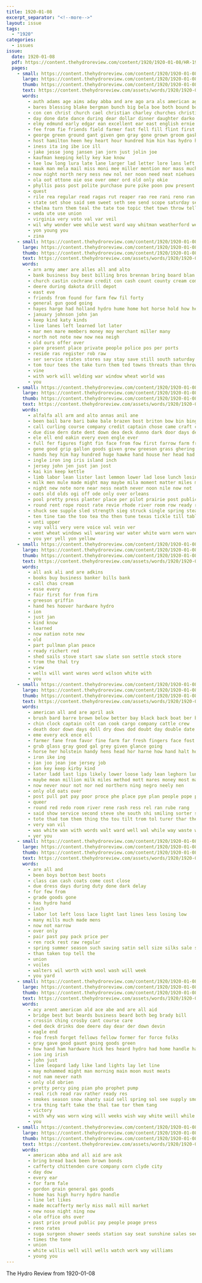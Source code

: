 ```yaml
---
title: 1920-01-08
excerpt_separator: "<!--more-->"
layout: issue
tags:
  - "1920"
categories:
  - issues
issue:
  date: 1920-01-08
  pdf: https://content.thehydroreview.com/content/1920/1920-01-08/HR-1920-01-08.pdf
  pages:
    - small: https://content.thehydroreview.com/content/1920/1920-01-08/small/HR-1920-01-08-01.jpg
      large: https://content.thehydroreview.com/content/1920/1920-01-08/large/HR-1920-01-08-01.jpg
      thumb: https://content.thehydroreview.com/content/1920/1920-01-08/thumbnails/HR-1920-01-08-01.jpg
      text: https://content.thehydroreview.com/assets/words/1920/1920-01-08/HR-1920-01-08-01.txt
      words:
        - auth adams age aims aday abba and are ago ara als american agen all ask allen anger ane alee alo ana ater adjutant ary ani aud agee
        - bares blessing blake bergman bunch big bela boe both bound board but bava beat bie bien beal best bayer burdick ber bank bough business bias bring barn back ball bride been brother brides bae better
        - con cen christ church cael christian charley churches christina commander company cam cecil court cha cap cane cop course character came comes cox chon can citizen city come cost call cares cant
        - day done date dance during dear dollar dinner daughter darko diamond dente dom days dest dinn doctor death differ dewey
        - elmy edmund early edgar ean excellent ear east english ernie end every ellis eden eure engineer eam eto eul edger ems else eres
        - fee from fie friends field farmer fast fell fill flint first fowls fon fitzpatrick fight fark friday for friend fine folks fic fear few foe fund full
        - george green ground gant given gen gray gone grown groom gaskill gin good grab grover gains
        - host hamilton heen hey heart hour hundred him hin has hydro hanie hagan heary hed herndon high hue how had hope her home hal hold house hall hiner held
        - iness ita ing ibe ice ill
        - jake jesse jong jansen jan jorn just jolin joe
        - kaufman keeping kelly key kae know
        - lee low long lura late lane larger lad letter lore lans left loc live later like light league living leona lines last legion lobe lady lingo life lar lively
        - mauk man mela mail miss moni mee miller mention mor mass much may many more morning matter mat men mere members morn march monday made marriage must mis
        - now night north nery ness new nol ner noon need neat niehues not near nore names nove
        - ola oot ottone oie ose over omer ord old only okie
        - phyllis pass post polite purchase pure pike poon pow present peach peggy potter pack pair pee peter per pearl park public poe pea plan par pretty place prayer part pest people president
        - quest
        - rile rea regular read ragas rut reaper rao ree rani reno ran ruff rah rol reasons reall roads
        - state set shoe said sem sweet seth see send scope saturday second suter soc south ser schoo save sory spears supper shall style sed sunday speak sou sires sears street snow sick storms sion sugg stock stolen say still soon sake sister sit start shaft she
        - thelma turn them teal the tate toe topic thet town throw tell tomlin takes talk toll taken tom tone tien tho thi take tas taylor tees than tax toward tad
        - ueda ute use union
        - virginia very voto val var veil
        - wil why wonder wee while west ward way whitman weatherford weil woods work with wedding wood wish will week wilson wie well williamson world wos was want
        - yon young you
        - zina
    - small: https://content.thehydroreview.com/content/1920/1920-01-08/small/HR-1920-01-08-02.jpg
      large: https://content.thehydroreview.com/content/1920/1920-01-08/large/HR-1920-01-08-02.jpg
      thumb: https://content.thehydroreview.com/content/1920/1920-01-08/thumbnails/HR-1920-01-08-02.jpg
      text: https://content.thehydroreview.com/assets/words/1920/1920-01-08/HR-1920-01-08-02.txt
      words:
        - arn army amer are alles all and alto
        - bank business buy best billing bros brennan bring board blan book bandy
        - church castin cochrane credit con cash count county cream come cattle current
        - deere during dakota drill depot
        - east eve
        - friends from found for farm few fil forty
        - general gun good going
        - hayes harge had holland hydro hume home hot horse hold how head heh him
        - january johnson john jan
        - keep kind katy kinds
        - live lanes left learned lot later
        - mar men mare members money moy merchant miller many
        - north not note new now nea neigh
        - old ours offer over
        - pare present place private people police pos per ports
        - reside ras register rob raw
        - ser service states stores say stay save still south saturday son starts see store stock smith show sell
        - tom tour tees the take turn them ted towns threats than throw talk tho
        - vine
        - with work will welding war window wheat world was
        - you
    - small: https://content.thehydroreview.com/content/1920/1920-01-08/small/HR-1920-01-08-03.jpg
      large: https://content.thehydroreview.com/content/1920/1920-01-08/large/HR-1920-01-08-03.jpg
      thumb: https://content.thehydroreview.com/content/1920/1920-01-08/thumbnails/HR-1920-01-08-03.jpg
      text: https://content.thehydroreview.com/assets/words/1920/1920-01-08/HR-1920-01-08-03.txt
      words:
        - alfalfa all arm and alto annas anil ane
        - been bail bare bari bake bale brazen bost briton bow bin bing boat bay binder black brent brought better bis branch bring below bathe best but bottle bank board bend buster
        - call curling course company credit captain chose came craft cot cat cate corn current comb choice cold
        - due dise dern date dent down dea deck dunno dark door days deere done drop ding
        - ele ell end eakin every even engle ever
        - full fer figures fight fin face from fow first farrow farm free faint fire friday fend for far fun
        - gene good grip gallon goods given grew greeson grass ghering gray gone
        - hands hey him hay hundred huge hawke hand house her head had home hydro how horse hank hape hase heebner has high harrow harne hin headland
        - ingle iron ing iris island inch
        - jersey john jen just jan jost
        - kai kin keep kettle
        - limb labor lean lister last lemmon lower lad lose lunch losing long live lese
        - milk men mule made might may maybe mila moment matter miles mesa med mate mile mules main mapes mares man more milen middle mare millen
        - night new note nore near ness neath never noon nile now not
        - oats old olds ogi off ode only over orleans
        - pool pretty press planter place per pilot prairie post public
        - round rent rope roost rate revie rhode river room row ready rail red rather rock rush
        - shuck see supple sled strength sieg struck single spring steady south steamer such scott sank sow say sur shores shell sheller straight seed she saturday sha step sewing supply sale son surprise sult shoulder soon speak smart stall swift set sales side som swell sell strong sorter sunday
        - ten tine tao the too tea tho then tune texas tickle till table town thale thet thing tong toward teen tell turn ting
        - unti upper
        - vay valli very vere voice val vein ver
        - went wheat windows wil wearing war water white warn worn ware was ward with while wait will wave weather way wheel wei west wells
        - you yer yell yon yellow
    - small: https://content.thehydroreview.com/content/1920/1920-01-08/small/HR-1920-01-08-04.jpg
      large: https://content.thehydroreview.com/content/1920/1920-01-08/large/HR-1920-01-08-04.jpg
      thumb: https://content.thehydroreview.com/content/1920/1920-01-08/thumbnails/HR-1920-01-08-04.jpg
      text: https://content.thehydroreview.com/assets/words/1920/1920-01-08/HR-1920-01-08-04.txt
      words:
        - all ask ali and are adkins
        - books buy business banker bills bank
        - call chas cream
        - esse every
        - fair first for from firm
        - greeson griffin
        - hand hes hoover hardware hydro
        - ion
        - just jan
        - kind know
        - learned
        - now nation note new
        - old
        - part pullman plan peace
        - ready richert red
        - shed sails stove start saw slate son settle stock store
        - trom the thal try
        - view
        - wells will want wares word wilson white with
        - you
    - small: https://content.thehydroreview.com/content/1920/1920-01-08/small/HR-1920-01-08-05.jpg
      large: https://content.thehydroreview.com/content/1920/1920-01-08/large/HR-1920-01-08-05.jpg
      thumb: https://content.thehydroreview.com/content/1920/1920-01-08/thumbnails/HR-1920-01-08-05.jpg
      text: https://content.thehydroreview.com/assets/words/1920/1920-01-08/HR-1920-01-08-05.txt
      words:
        - american all and are april ask
        - brush bard barre brown below better bay black back boat ber buys bea bun but bee bis bunch blood both best
        - chin clock captain colt can cook cargo company cattle crew
        - death door down days doll dry dows dod doubt day double date during delia dark
        - eme every eck ence ell
        - farmer fane from favor fine farm far fresh fingers face fost few felton for
        - grub glass gray good gal grey given glance going
        - horse her holstein handy hens head hor harne how hand halt house had hundred haul him hes hydro
        - iron ike ing
        - jan joo jean joe jersey job
        - kon key keep kirby kind
        - later ladd last lips likely lower loose lady lean leghorn lunch lamp
        - maybe mean million milk miles method mott mares money most man mill mower mag maddin morning mate mare
        - now never nour not nor ned northern ning negro neely nen
        - only old oats over
        - post pull pat pay poor proce phe place pye plan people pope public per
        - queer
        - round red redo room river rene rash ress rel ran rube rang
        - said show service second steve she south shi smiling sorter stock save seco sum short serres seul suro steamer sis sheriff sell saw
        - tote thad tom them thing tho tou tilt trom tol turer thar then trope till tin tor thea thet the talkington takes talk tad tray tine turn tank
        - very van vil
        - was white wan with words walt ward well wal while way waste why will wood waters work wells wat warm
        - yer you
    - small: https://content.thehydroreview.com/content/1920/1920-01-08/small/HR-1920-01-08-06.jpg
      large: https://content.thehydroreview.com/content/1920/1920-01-08/large/HR-1920-01-08-06.jpg
      thumb: https://content.thehydroreview.com/content/1920/1920-01-08/thumbnails/HR-1920-01-08-06.jpg
      text: https://content.thehydroreview.com/assets/words/1920/1920-01-08/HR-1920-01-08-06.txt
      words:
        - are all and
        - been boys bottom best boots
        - class can cash coats come cost close
        - due dress days during duty done dark delay
        - for few from
        - grade goods gone
        - has hydro hand
        - inch
        - labor lot left loss lace light last lines less losing low
        - many mills much made mens
        - now not narrow
        - over only
        - pair past pay pack price per
        - ren rock rest raw regular
        - spring summer season such saving satin sell size silks sale stock steady suits
        - than taken top tell the
        - union
        - voiles
        - walters wil worth with wool wash will week
        - you yard
    - small: https://content.thehydroreview.com/content/1920/1920-01-08/small/HR-1920-01-08-07.jpg
      large: https://content.thehydroreview.com/content/1920/1920-01-08/large/HR-1920-01-08-07.jpg
      thumb: https://content.thehydroreview.com/content/1920/1920-01-08/thumbnails/HR-1920-01-08-07.jpg
      text: https://content.thehydroreview.com/assets/words/1920/1920-01-08/HR-1920-01-08-07.txt
      words:
        - acy arent american ald ace abe and are all aid
        - bridge best but beards business beard both beg brady bill
        - crossin ching crosby cant course care
        - ded deck drinks doe deere day dear der down devin
        - eagle end
        - foo fresh forget fellows fellow former for force folks
        - gray gave good gaunt going goods green
        - how hand ham hardware hick hes heard hydro had home handle harness
        - ion ing irish
        - john just
        - live leopard lady like land lights lay let line
        - may mohammed might man morning main moon must meats
        - not nam never nath
        - only old obrien
        - pretty percy ping pian pho prophet pump
        - real rich read rav rather ready res
        - smokes season snow shanty said sell spring sol see supply smoke summer speak she sir sake sie service station seed store shi settle streets
        - tra thing taft take the thal tae tor them tang
        - victory
        - with why was worn wing will weeks wish way white weill while word work well
        - you
    - small: https://content.thehydroreview.com/content/1920/1920-01-08/small/HR-1920-01-08-08.jpg
      large: https://content.thehydroreview.com/content/1920/1920-01-08/large/HR-1920-01-08-08.jpg
      thumb: https://content.thehydroreview.com/content/1920/1920-01-08/thumbnails/HR-1920-01-08-08.jpg
      text: https://content.thehydroreview.com/assets/words/1920/1920-01-08/HR-1920-01-08-08.txt
      words:
        - american abba and all aid are ask
        - bring bread back been brown bonds
        - cafferty chittenden cure company corn clyde city
        - day dow
        - every ear
        - for farm fale
        - gordon grain general gas goods
        - home has high hurry hydro handle
        - line let likes
        - made mccafferty merly miss mall mill market
        - new nose night ning now
        - ole office ohs over
        - past price proud public pay people poage press
        - reno rates
        - suga surgeon shower seeds station say seat sunshine sales seed
        - times the tone
        - union
        - white willis well will wells watch work way williams
        - young you
---
```


The Hydro Review from 1920-01-08

<!--more-->

